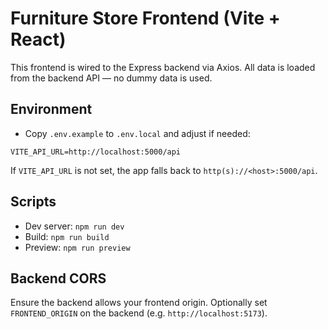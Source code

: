 # Furniture Store Frontend (Vite + React)

This frontend is wired to the Express backend via Axios. All data is loaded from the backend API — no dummy data is used.

## Environment

- Copy `.env.example` to `.env.local` and adjust if needed:

```
VITE_API_URL=http://localhost:5000/api
```

If `VITE_API_URL` is not set, the app falls back to `http(s)://<host>:5000/api`.

## Scripts

- Dev server: `npm run dev`
- Build: `npm run build`
- Preview: `npm run preview`

## Backend CORS

Ensure the backend allows your frontend origin. Optionally set `FRONTEND_ORIGIN` on the backend (e.g. `http://localhost:5173`).

